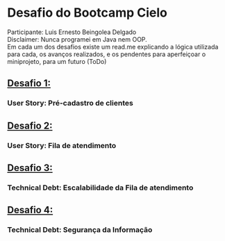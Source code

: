 # Desafio do Bootcamp Cielo
Participante: Luis Ernesto Beingolea Delgado<br>
Disclaimer: Nunca programei em Java nem OOP.<br>
Em cada um dos desafios existe um read.me explicando
a lógica utilizada para cada, os avanços realizados,
e os pendentes para aperfeiçoar o miniprojeto, para um
futuro (ToDo)
## [Desafio 1:](../../tree/main/desafio1)
### User Story: Pré-cadastro de clientes
## [Desafio 2:](../../tree/main/desafio2)
### User Story: Fila de atendimento
## [Desafio 3:](../../tree/main/desafio3)
### Technical Debt: Escalabilidade da Fila de atendimento
## [Desafio 4:](../../tree/main/desafio4)
### Technical Debt: Segurança da Informação

